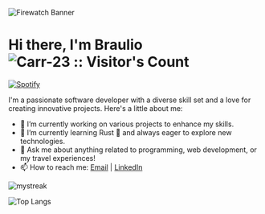 ![Firewatch Banner](wp.png)

<p align="center">
  <h1>
    Hi there, I'm Braulio
    <img src="https://profile-counter.glitch.me/{Carr-23}/count.svg" alt="Carr-23 :: Visitor's Count" />
  </h1>
</p>

[![Spotify](https://novatorem.bgstatic.vercel.app/api/spotify)](https://open.spotify.com/artist/6hyCmqlpgEhkMKKr65sFgI)

I'm a passionate software developer with a diverse skill set and a love for creating innovative projects. Here's a little about me:

- 🔭 I’m currently working on various projects to enhance my skills.
- 🌱 I’m currently learning Rust 🦀 and always eager to explore new technologies.
- 💬 Ask me about anything related to programming, web development, or my travel experiences!
- 📫 How to reach me: [Email](mailto:brauliocarrion@gmail.com) | [LinkedIn](https://www.linkedin.com/in/brauliocc/)

<img src="https://github-readme-streak-stats.herokuapp.com/?user=Carr-23&theme=tokyonight" alt="mystreak"/>

![Top Langs](https://github-readme-stats.vercel.app/api/top-langs/?username=Carr-23&layout=compact&theme=tokyonight)
